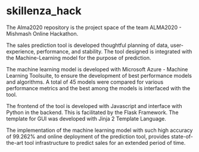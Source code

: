 # skillenza_hack

The Alma2020 repository is the project space of the team ALMA2020 - Mishmash Online Hackathon.

The sales prediction tool is developed thoughtful planning of data, user-experience, performance, and stability. The tool designed is integrated with the Machine-Learning model for the purpose of prediction.

The machine learning model is developed with Microsoft Azure - Machine Learning Toolsuite, to ensure the development of best performance models and algorithms. A total of 45 models were compared for various performance metrics and the best among the models is interfaced with the tool.

The frontend of the tool is developed with Javascript and interface with Python in the backend. This is facilitated by the Flask Framework. The template for GUI was developed with Jinja 2 Template Language.

The implementation of the machine learning model with such high accuracy of 99.262% and online deployment of the prediction tool, provides state-of-the-art tool infrastructure to predict sales for an extended period of time.

